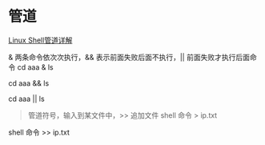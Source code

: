 <!--
 * @Author: tangdaoyong
 * @Date: 2021-01-21 11:08:45
 * @LastEditors: tangdaoyong
 * @LastEditTime: 2021-01-21 11:11:02
 * @Description: 管道
-->
# 管道

[Linux Shell管道详解](http://c.biancheng.net/view/3131.html)

& 两条命令依次次执行，&& 表示前面失败后面不执行，|| 前面失败才执行后面命令
cd aaa & ls
 
cd aaa && ls
 
cd aaa || ls
 > 管道符号，输入到某文件中，>> 追加文件
shell 命令 > ip.txt
 
shell 命令 >> ip.txt